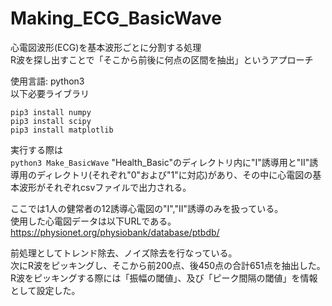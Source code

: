 # Making_ECG_BasicWave

心電図波形(ECG)を基本波形ごとに分割する処理  
R波を探し出すことで「そこから前後に何点の区間を抽出」というアプローチ

使用言語: python3  
以下必要ライブラリ
```
pip3 install numpy
pip3 install scipy
pip3 install matplotlib
```

実行する際は  
`python3 Make_BasicWave`
"Health_Basic"のディレクトリ内に"I"誘導用と"II"誘導用のディレクトリ(それぞれ"0"および"1"に対応)があり、その中に心電図の基本波形がそれぞれcsvファイルで出力される。


ここでは1人の健常者の12誘導心電図の"I","II"誘導のみを扱っている。  
使用した心電図データは以下URLである。
https://physionet.org/physiobank/database/ptbdb/

前処理としてトレンド除去、ノイズ除去を行なっている。  
次にR波をピッキングし、そこから前200点、後450点の合計651点を抽出した。  
R波をピッキングする際には「振幅の閾値」、及び「ピーク間隔の閾値」を情報として設定した。

